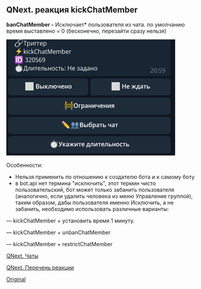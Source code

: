 ## QNext. реакция kickChatMember

**banChatMember -** Исключает* пользователя из чата. по умолчанию время выставлено = 0 (бесконечно, перезайти сразу нельзя)

![](./1.png)



Особенности:
* Нельзя применить по отношению к создателю бота и к самому боту
* в bot.api нет термина "исключить", этот термин чисто пользовательский, бот может только забанить пользователя (аналогично, если удалить человека из меню Управление группой), таким образом, дабы пользователя именно Исключить, а не забанить, необходимо использовать различные варианты:

— kickChatMember + установить время 1 минуту.

— kickChatMember + unbanChatMember

— kickChatMember + restrictChatMember



[QNext. Чаты](/docs-test/_export/admin/chat-about)

[QNext. Перечень реакции](/docs-test/_export/reactions)


  
[Original](https://telegra.ph/QNext-admin-reaction-kickChatMember-05-07)